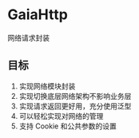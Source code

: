 # GaiaHttp
网络请求封装

## 目标
 1. 实现网络模块封装
 2. 实现切换底层网络架构不影响业务层
 3. 实现请求返回更好用，充分使用泛型
 4. 可以轻松实现对网络的管理
 5. 支持 Cookie 和公共参数的设置